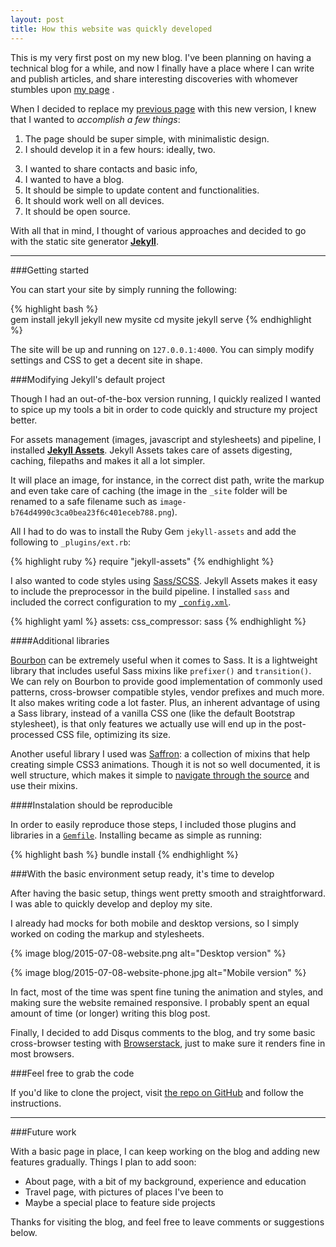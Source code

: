 ```yaml
---
layout: post
title: How this website was quickly developed
---
```


This is my very first post on my new blog. I've been planning on having a technical blog for a while, and now I finally have a place where I can write and publish articles, and share interesting discoveries with whomever stumbles upon [my page](http://arthurcamara.me) .

When I decided to replace my [previous page](http://arthurcamara.me/previous/) with this new version, I knew that I wanted to *accomplish a few things*:

1. The page should be super simple, with minimalistic design.
2. I should develop it in a few hours: ideally, two.
<!--more-->
3. I wanted to share contacts and basic info,
4. I wanted to have a blog.
5. It should be simple to update content and functionalities.
6. It should work well on all devices.
7. It should be open source.

With all that in mind, I thought of various approaches and decided to go with the static site generator **[Jekyll](http://jekyllrb.com/)**.

---

###Getting started

You can start your site by simply running the following:

{% highlight bash %}  
gem install jekyll
jekyll new mysite
cd mysite
jekyll serve
{% endhighlight %}  

The site will be up and running on `127.0.0.1:4000`. You can simply modify settings and CSS to get a decent site in shape.


###Modifying Jekyll's default project

Though I had an out-of-the-box version running, I quickly realized I wanted to spice up my tools a bit in order to code quickly and structure my project better.

For assets management (images, javascript and stylesheets) and pipeline, I installed **[Jekyll Assets](https://github.com/jekyll-assets/jekyll-assets)**. Jekyll Assets takes care of assets digesting, caching, filepaths and makes it all a lot simpler.

It will place an image, for instance, in the correct dist path, write the markup and even take care of caching (the image in the `_site` folder will be renamed to a safe filename such as `image-b764d4990c3ca0bea23f6c401eceb788.png`).

All I had to do was to install the Ruby Gem `jekyll-assets` and add the following to `_plugins/ext.rb`:

{% highlight ruby %} 
require "jekyll-assets"
{% endhighlight %}  

I also wanted to code styles using [Sass/SCSS](http://sass-lang.com/). Jekyll Assets makes it easy to include the preprocessor in the build pipeline. I installed `sass` and included the correct configuration to my [`_config.xml`](https://github.com/arthurcamara1/arthurcamara.me/blob/master/_config.xml).

{% highlight yaml %} 
assets:
  css_compressor: sass
{% endhighlight %}  

####Additional libraries

[Bourbon](http://bourbon.io) can be  extremely useful when it comes to Sass. It is a lightweight library that includes useful Sass mixins like `prefixer()` and `transition()`. We can rely on Bourbon to provide good implementation of commonly used patterns, cross-browser compatible styles, vendor prefixes and much more. It also makes writing code a lot faster. Plus, an inherent advantage of using a Sass library, instead of a vanilla CSS one (like the default Bootstrap stylesheet), is that only features we actually use will end up in the post-processed CSS file, optimizing its size.

Another useful library I used was [Saffron](https://github.com/colindresj/saffron): a collection of mixins that help creating simple CSS3 animations. Though it is not so well documented, it is well structure, which makes it simple to [navigate through the source](https://github.com/colindresj/saffron/tree/master/app/assets/stylesheets/entrances) and use their mixins.

####Instalation should be reproducible

In order to easily reproduce those steps, I included those plugins and libraries in a [`Gemfile`](https://github.com/arthurcamara1/arthurcamara.me/blob/master/Gemfile). Installing became as simple as running:

{% highlight bash %} 
bundle install
{% endhighlight %}  


###With the basic environment setup ready, it's time to develop

After having the basic setup, things went pretty smooth and straightforward. I was able to quickly develop and deploy my site.

I already had mocks for both mobile and desktop versions, so I simply worked on coding the markup and stylesheets.

<p class='image-paragraph'>
{% image blog/2015-07-08-website.png alt="Desktop version" %}
</p>

<p class='image-paragraph'>
{% image blog/2015-07-08-website-phone.jpg alt="Mobile version" %}
</p>

In fact, most of the time was spent fine tuning the animation and styles, and making sure the website remained responsive. I probably spent an equal amount of time (or longer) writing this blog post.

Finally, I decided to add Disqus comments to the blog, and try some basic cross-browser testing with [Browserstack](https://www.browserstack.com), just to make sure it renders fine in most browsers.


###Feel free to grab the code

If you'd like to clone the project, visit [the repo on GitHub](https://github.com/arthurcamara1/arthurcamara.me) and follow the instructions.

---

###Future work

With a basic page in place, I can keep working on the blog and adding new features gradually. Things I plan to add soon:

- About page, with a bit of my background, experience and education
- Travel page, with pictures of places I've been to
- Maybe a special place to feature side projects

Thanks for visiting the blog, and feel free to leave comments or suggestions below.
